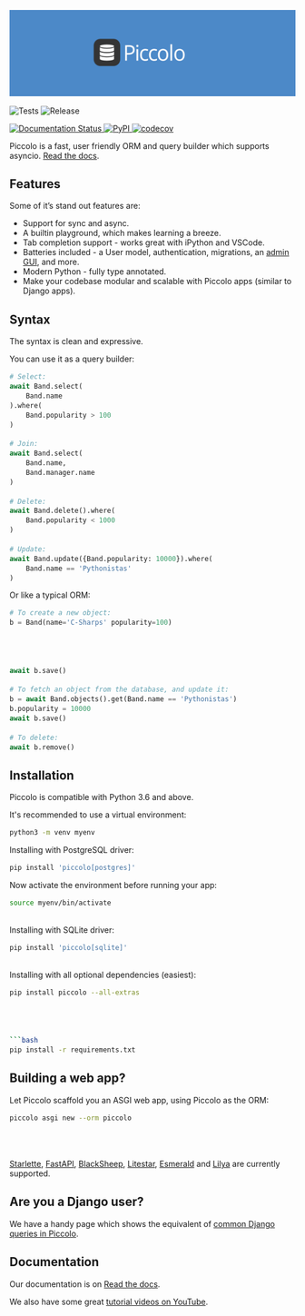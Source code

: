 ![Logo](https://raw.githubusercontent.com/piccolo-orm/piccolo/master/docs/logo_hero.png "Piccolo Logo")






![Tests](https://github.com/piccolo-orm/piccolo/actions/workflows/tests.yaml/badge.svg)
![Release](https://github.com/piccolo-orm/piccolo/actions/workflows/release.yaml/badge.svg)

[
![Documentation Status](https://readthedocs.org/projects/piccolo-orm/badge/?version=latest)
](https://piccolo-orm.readthedocs.io/en/latest/?badge=latest)
[
![PyPI](https://img.shields.io/pypi/v/piccolo?color=%2334D058&label=pypi)
](https://pypi.org/project/piccolo/)
[
![codecov](https://codecov.io/gh/piccolo-orm/piccolo/branch/master/graph/badge.svg?token=V19CWH7MXX)
](https://codecov.io/gh/piccolo-orm/piccolo)




Piccolo is a fast, user friendly ORM and query builder which supports asyncio. [Read the docs](https://piccolo-orm.readthedocs.io/en/latest/).

## Features

Some of it’s stand out features are:




- Support for sync and async.
- A builtin playground, which makes learning a breeze.
- Tab completion support - works great with iPython and VSCode.
- Batteries included - a User model, authentication, migrations, an [admin GUI](https://github.com/piccolo-orm/piccolo_admin), and more.
- Modern Python - fully type annotated.
- Make your codebase modular and scalable with Piccolo apps (similar to Django apps).

## Syntax

The syntax is clean and expressive.

You can use it as a query builder:

```python
# Select:
await Band.select(
    Band.name
).where(
    Band.popularity > 100
)

# Join:
await Band.select(
    Band.name,
    Band.manager.name
)

# Delete:
await Band.delete().where(
    Band.popularity < 1000
)

# Update:
await Band.update({Band.popularity: 10000}).where(
    Band.name == 'Pythonistas'
)
```

Or like a typical ORM:

```python
# To create a new object:
b = Band(name='C-Sharps' popularity=100)




await b.save()

# To fetch an object from the database, and update it:
b = await Band.objects().get(Band.name == 'Pythonistas')
b.popularity = 10000
await b.save()

# To delete:
await b.remove()
```

## Installation

Piccolo is compatible with Python 3.6 and above.

It's recommended to use a virtual environment:
```bash
python3 -m venv myenv
```






Installing with PostgreSQL driver:

```bash
pip install 'piccolo[postgres]'

```

Now activate the environment before running your app:
```bash
source myenv/bin/activate



```



Installing with SQLite driver:

```bash
pip install 'piccolo[sqlite]'



```

Installing with all optional dependencies (easiest):

```bash
pip install piccolo --all-extras




```bash
pip install -r requirements.txt


```

## Building a web app?

Let Piccolo scaffold you an ASGI web app, using Piccolo as the ORM:

```bash
piccolo asgi new --orm piccolo





```

[Starlette](https://www.starlette.io/), [FastAPI](https://fastapi.tiangolo.com/), [BlackSheep](https://www.neoteroi.dev/blacksheep/), [Litestar](https://litestar.dev/), [Esmerald](https://esmerald.dev/) and [Lilya](https://lilya.dev) are currently supported.

## Are you a Django user?

We have a handy page which shows the equivalent of [common Django queries in Piccolo](https://piccolo-orm.readthedocs.io/en/latest/piccolo/query_types/django_comparison.html).

## Documentation

Our documentation is on [Read the docs](https://piccolo-orm.readthedocs.io/en/latest/piccolo/getting_started/index.html).

We also have some great [tutorial videos on YouTube](https://www.youtube.com/channel/UCE7x5nm1Iy9KDfXPNrNQ5lA).
